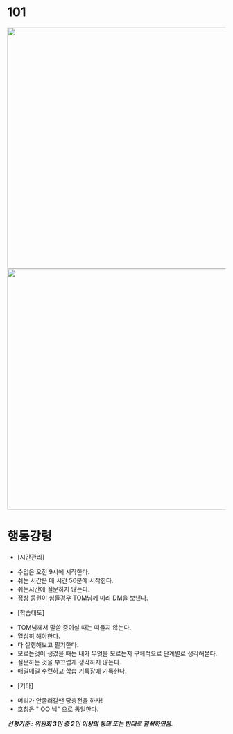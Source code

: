# 101

<img src="https://github.com/user-attachments/assets/49080b42-e1c7-43c4-904b-f9aab5961834" width=555 />
<img src="https://github.com/user-attachments/assets/7e0b0f78-9356-483e-aa80-7f4885a3aab1" width=555 />


# 행동강령

* [시간관리]
- 수업은 오전 9시에 시작한다.
- 쉬는 시간은 매 시간 50분에 시작한다.
- 쉬는시간에 질문하지 않는다.
- 정상 등원이 힘들경우 TOM님께 미리 DM을 보낸다.

* [학습태도]
- TOM님께서 말씀 중이실 때는 떠들지 않는다.
- 열심히 해야한다.
- 다 실행해보고 필기한다.
- 모르는것이 생겼을 때는 내가 무엇을  모르는지 구체적으로 단계별로  생각해본다.
- 질문하는 것을 부끄럽게 생각하지 않는다.
- 매일매일 수련하고 학습 기록장에 기록한다.

* [기타]
- 머리가 안굴러갈땐 당충전을 하자!
- 호칭은 " OO 님" 으로 통일한다.

***선정기준 : 위원회 3인 중 2인 이상의 동의 또는 반대로 첨삭하였음.***
 
